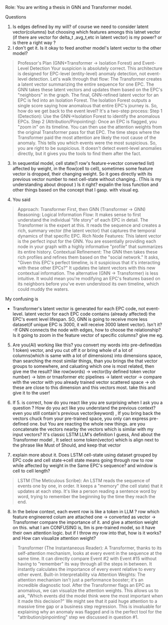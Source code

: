 Role: You are writing a thesis in GNN and Transformer model.

Questions
1. Is edges defined by my will? of course we need to consider latent vector(columns) but choosing which features amongs this latnet vector (if there are vector for delta_t ,avg_t,etc in latent vector) is my power? or is there a right way ?  
2.  I don't get it. Is it okay to feed another model's latent vector to the other model? 

>Professor's Plan (GNN+Transformer -> Isolation Forest) and Event-Level Detection
Your suspicion is absolutely correct. This architecture is designed for EPC-level (entity-level) anomaly detection, not event-level detection.
Let's walk through that flow:
The Transformer creates a latent vector summarizing the entire sequence for one EPC.
The GNN takes these latent vectors and updates them based on the EPC's "neighbors" in the graph.
The final, GNN-refined latent vector for an EPC is fed into an Isolation Forest.
The Isolation Forest outputs a single score saying how anomalous that entire EPC's journey is.
So, how do we get back to the event level? It's a two-step process:
Step 1 (Detection): Use the GNN->Isolation Forest to identify the anomalous EPCs.
Step 2 (Attribution/Pinpointing): Once an EPC is flagged, you "zoom in" on its timeline. You can then use the attention weights from the original Transformer pass for that EPC. The time steps where the Transformer paid the most attention are likely the root cause of the anomaly. This tells you which events were the most suspicious.
So, you are right to be suspicious. It doesn't detect event-level anomalies directly, but it gives you the tools to find them after the fact.

3. In sequential model, cell state(1 row's feature->vector converted list) affected by weight, in the flow(cell to cell), sometimes some feature vector is dropped, their changing weight. So it goes directly with its previous vector number to next cell-state without changing.. (This is my understanding about dropout ) Is it right? expalin the loss function and other things based on the concept that I gasp.  with visual eg.

4. You said 
> Approach: Transformer First, then GNN (Transformer -> GNN)
Reasoning:
Logical Information Flow: It makes sense to first understand the individual "life story" of each EPC in detail. The Transformer is the expert at this. It reads the sequence and creates a rich, summary vector (the latent vector) that captures the temporal dynamics of that specific EPC.
Rich Node Features: This latent vector is the perfect input for the GNN. You are essentially providing each node in your graph with a highly informative "profile" that summarizes its entire history.
Contextual Refinement: The GNN then takes these rich profiles and refines them based on the "social network." It asks, "Given this EPC's perfect timeline, is it suspicious that it's interacting with these other EPCs?" It updates the latent vectors with this new contextual information.
The alternative (GNN -> Transformer) is less intuitive. It would mean you're modifying an EPC's features based on its neighbors before you've even understood its own timeline, which could muddy the waters.

My confusing is 
- Transformer's latent vector is generated for each EPC code, not event-level. latent vector for each EPC code contains (already affected) the EPC's event level lifespan. SO, GNN is going to receive more less dataset(if  unique EPC is 3000, it will receive 3000 latent vector). Isn't it? 
-If GNN connects the node with edges, how to choose the relationship? Is it going to zoom in the feature vector of specific columns? give me eg. 

5.  Are you(AI) working like this?  you convert my words into pre-defined(as 1 token) vector, and you cut off it or bring whole of a lot of columns(which is same with a lot of dimensions)  into dimensions space, than searching the most similar things, than you brings the that vector groups to somewhere, and caluating which one is most related, then give me the result? 
like row(words) -> vector(by defined token vector number) -> lstm or trnasformer etc pipelines -> latent vector -> compare with the vector with you already trained vector scattered space -> oh these are close to this dimension and this vectors most. take this and give it to the user!

6. If 5. is correct, how do you react like you are surprising when I ask you a question ? How do you act like you understand the previous context? even you still contain's previous vector(keyword) , If you bring back the vectors chuck from your pre-trained space, you only can express pre-defined one. but You are reacting the whole new things. are you concatenate the vectors nearby the vectors which is similar with my input vectors?   It's classic LSTM LLM's definition I guess, And about the Transformer model , It select some token(vector) which is align next to the phrase like Must of Should, and keep that vector 
   

7. explain more about it. Does LSTM cell-state using dataset grouped by EPC code and cell state->cell state means going through row to row while affected by weight in the Same EPC's sequence? and window is cell to cell length? 
> LSTM (The Meticulous Scribe): An LSTM reads the sequence of events one by one, in order. It keeps a "memory" (the cell state) that it updates at each step. It's like a person reading a sentence word by word, trying to remember the beginning by the time they reach the end.

8. In the below context, each event row is like a token in LLM ? row which feature engineered colum are attached one  -> converted as vector -> Transformer compare the importance of it. and give a attention weight on this.  what I am CONFUSING is, llm is pre-trained model, so it have their own attention logic. but if I throw my row into that, how is it works?  and How can visualize attention weight?
> Transformer (The Instantaneous Reader): A Transformer, thanks to its self-attention mechanism, looks at every event in the sequence at the same time. It can directly compare Event #2 with Event #15 without having to "remember" its way through all the steps in between. It instantly calculates the importance of every event relative to every other event.
> Built-in Interpretability via Attention Weights:
The attention mechanism isn't just a performance booster; it's an incredible diagnostic tool. After the Transformer flags an EPC as anomalous, we can visualize the attention weights.
This allows us to ask, "Which events did the model think were the most important when it made this decision?" We might see that it paid huge attention to a massive time gap or a business step regression. This is invaluable for explaining why an anomaly was flagged and is the perfect tool for the "attribution/pinpointing" step we discussed in question #1.
